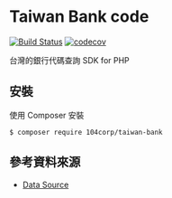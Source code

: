 # Taiwan Bank code

[![Build Status](https://travis-ci.org/104corp/php-taiwan-bank.svg?branch=master)](https://travis-ci.org/104corp/php-taiwan-bank)
[![codecov](https://codecov.io/gh/104corp/php-taiwan-bank/branch/master/graph/badge.svg)](https://codecov.io/gh/104corp/php-taiwan-bank)

台灣的銀行代碼查詢 SDK for PHP

## 安裝

使用 Composer 安裝

```
$ composer require 104corp/taiwan-bank
```

## 參考資料來源

* [Data Source](https://www.banking.gov.tw/ch/home.jsp?id=60&parentpath=0,4&mcustomize=FscSearch_BankType.jsp&type=1)
